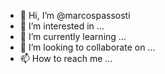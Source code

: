 - 👋 Hi, I’m @marcospassosti
- 👀 I’m interested in ...
- 🌱 I’m currently learning ...
- 💞️ I’m looking to collaborate on ...
- 📫 How to reach me ...

<!---
marcospassosti/marcospassosti is a ✨ special ✨ repository because its `README.md` (this file) appears on your GitHub profile.
You can click the Preview link to take a look at your changes.
--->
